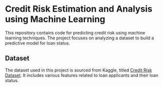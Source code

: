 # Credit Risk Estimation and Analysis using Machine Learning <div/>
This repository contains code for predicting credit risk using machine learning techniques. The project focuses on analyzing a dataset to build a predictive model for loan status.
## Dataset
The dataset used in this project is sourced from Kaggle, titled [Credit Risk Dataset](https://www.kaggle.com/datasets/laotse/credit-risk-dataset). It includes various features related to loan applicants and their loan status.
